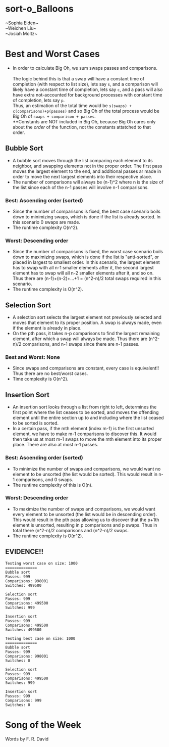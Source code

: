 # sort-o_Balloons
\~Sophia Eiden\~\
\~Weichen Liu\~\
\~Josiah Moltz\~

# Best and Worst Cases
* In order to calculate Big Oh, we sum swaps passes and comparisons. \
\
The logic behind this is that a swap will have a constant time of completion (with respect to list size), lets say `s`, and a comparison will likely have a constant time of completion, lets say `c`, and a pass will also have extra not-accounted for background processes with constant time of completion, lets say `p`. \
Thus, an estimation of the total time would be `s(swaps) + c(comparisons)+p(passes)` and so Big Oh of the total process would be Big Oh of `swaps + comparison + passes`. \
\*\*Constants are NOT included in Big Oh, because Big Oh cares only about the *order* of the function, not the constants attatched to that order.

## Bubble Sort
* A bubble sort moves through the list comparing each element to its neighbor, and swapping elements not in the proper order. The first pass moves the largest element to the end, and additional passes ar made in order to move the next largest elements into their respective place.
* The number of comparisons will always be (n-1)^2 where n is the size of the list since each of the n-1 passes will involve n-1 comparisons.
### Best: Ascending order (sorted)
* Since the number of comparisons is fixed, the best case scenario boils down to minimizing swaps, which is done if the list is already sorted. In this scenario 0 swaps are made.
* The runtime complexity O(n^2).
### Worst: Descending order
* Since the number of comparisons is fixed, the worst case scenario boils down to maximizing swaps, which is done if the list is "anti-sorted", or placed in largest to smallest order. In this scenario, the largest element has to swap with all n-1 smaller elements after it, the second largest element has to swap will all n-2 smaller elements after it, and so on. Thus there are (n-1)+(n-2)+...+1 = (n^2-n)/2 total swaps required in this scenario.
* The runtime complexity is O(n^2).

## Selection Sort
* A selection sort selects the largest element not previously selected and moves that element to its proper position. A swap is always made, even if the element is already in place.
* On the pth pass, it takes n-p comparisons to find the largest remaining element, after which a swap will always be made. Thus there are (n^2-n)/2 comparisons, and n-1 swaps since there are n-1 passes.
### Best and Worst: None
* Since swaps and comparisons are constant, every case is equivalent!! Thus there are no best/worst cases.
* Time complexity is O(n^2).

## Insertion Sort
* An insertion sort looks through a list from right to left, determines the first point where the list ceases to be sorted, and moves the offending element until the entire section up to and including where the list ceased to be sorted is sorted.
* In a certain pass, if the mth element (index m-1) is the first unsorted element, we have to make m-1 comparisons to discover this. It would then take us at most m-1 swaps to move the mth element into its proper place. There are also at most n-1 passes.
### Best: Ascending order (sorted)
* To minimize the number of swaps and comparisons, we would want no element to be unsorted (the list would be sorted). This would result in n-1 comparisons, and 0 swaps.
* The runtime complexity of this is O(n).
### Worst: Descending order
* To maximize the number of swaps and comparisons, we would want every element to be unsorted (the list would be in descending order). This would result in the pth pass allowing us to discover that the p+1th element is unsorted, resulting in p comparisons and p swaps. Thus in total there (n^2-n)/2 comparisons and (n^2-n)/2 swaps.
* The runtime complexity is O(n^2).

## EVIDENCE!!
```
Testing worst case on size: 1000
==============
Bubble sort
Passes: 999
Comparisons: 998001
Switches: 499500

Selection sort
Passes: 999
Comparisons: 499500
Switches: 999

Insertion sort
Passes: 999
Comparisons: 499500
Switches: 499500

Testing best case on size: 1000
==============
Bubble sort
Passes: 999
Comparisons: 998001
Switches: 0

Selection sort
Passes: 999
Comparisons: 499500
Switches: 999

Insertion sort
Passes: 999
Comparisons: 999
Switches: 0
```

# Song of the Week
Words by F. R. David
